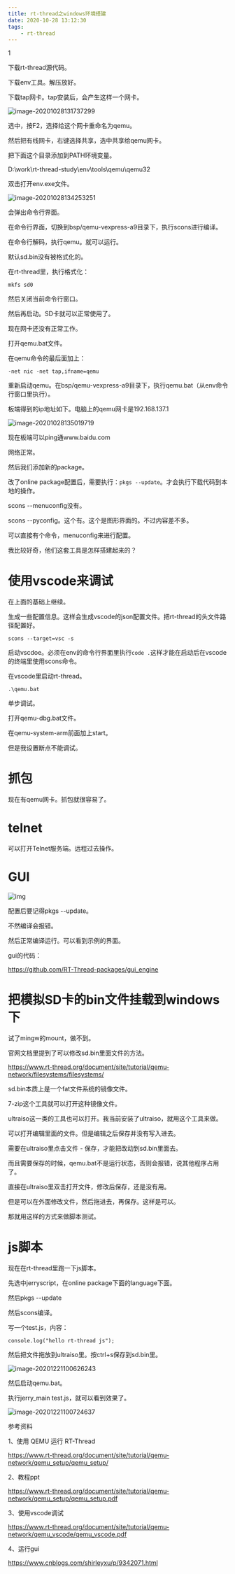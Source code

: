```yaml
---
title: rt-thread之windows环境搭建
date: 2020-10-28 13:12:30
tags:
	- rt-thread
---
```


1

下载rt-thread源代码。

下载env工具。解压放好。

下载tap网卡。tap安装后，会产生这样一个网卡。

![image-20201028131737299](../images/random_name/image-20201028131737299.png)

选中，按F2，选择给这个网卡重命名为qemu。

然后把有线网卡，右键选择共享，选中共享给qemu网卡。

把下面这个目录添加到PATH环境变量。

D:\work\rt-thread-study\env\tools\qemu\qemu32

双击打开env.exe文件。

![image-20201028134253251](../images/random_name/image-20201028134253251.png)

会弹出命令行界面。

在命令行界面，切换到bsp/qemu-vexpress-a9目录下，执行scons进行编译。

在命令行解码，执行qemu。就可以运行。

默认sd.bin没有被格式化的。

在rt-thread里，执行格式化：

```
mkfs sd0
```

然后关闭当前命令行窗口。

然后再启动。SD卡就可以正常使用了。

现在网卡还没有正常工作。

打开qemu.bat文件。

在qemu命令的最后面加上：

```
-net nic -net tap,ifname=qemu
```

重新启动qemu。在bsp/qemu-vexpress-a9目录下，执行qemu.bat（从env命令行窗口里执行）。



板端得到的ip地址如下。电脑上的qemu网卡是192.168.137.1 

![image-20201028135019719](../images/random_name/image-20201028135019719.png)

现在板端可以ping通www.baidu.com

网络正常。

然后我们添加新的package。

改了online package配置后，需要执行：`pkgs --update`。才会执行下载代码到本地的操作。

scons --menuconfig没有。

scons --pyconfig。这个有。这个是图形界面的。不过内容差不多。

可以直接有个命令，menuconfig来进行配置。



我比较好奇，他们这套工具是怎样搭建起来的？

 

# 使用vscode来调试

在上面的基础上继续。

生成一些配置信息。这样会生成vscode的json配置文件。把rt-thread的头文件路径配置好。

```
scons --target=vsc -s
```

启动vscdoe。必须在env的命令行界面里执行`code .`这样才能在启动后在vscode的终端里使用scons命令。

在vscode里启动rt-thread。

```
.\qemu.bat
```

单步调试。

打开qemu-dbg.bat文件。

在qemu-system-arm前面加上start。

但是我设置断点不能调试。

# 抓包

现在有qemu网卡。抓包就很容易了。

# telnet

可以打开Telnet服务端。远程过去操作。

# GUI

![img](../images/random_name/1443823-20180720160043491-2047179579.png)

配置后要记得pkgs --update。

不然编译会报错。

然后正常编译运行。可以看到示例的界面。

gui的代码：

https://github.com/RT-Thread-packages/gui_engine



# 把模拟SD卡的bin文件挂载到windows下

试了mingw的mount，做不到。

官网文档里提到了可以修改sd.bin里面文件的方法。

https://www.rt-thread.org/document/site/tutorial/qemu-network/filesystems/filesystems/

sd.bin本质上是一个fat文件系统的镜像文件。

7-zip这个工具就可以打开这种镜像文件。

ultraiso这一类的工具也可以打开。我当前安装了ultraiso，就用这个工具来做。

可以打开编辑里面的文件。但是编辑之后保存并没有写入进去。

需要在ultraiso里点击文件 - 保存，才能把改动到sd.bin里面去。

而且需要保存的时候，qemu.bat不是运行状态，否则会报错，说其他程序占用了。

直接在ultraiso里双击打开文件，修改后保存，还是没有用。

但是可以在外面修改文件，然后拖进去，再保存。这样是可以。

那就用这样的方式来做脚本测试。



# js脚本

现在在rt-thread里跑一下js脚本。

先选中jerryscript，在online package下面的language下面。

然后pkgs --update

然后scons编译。

写一个test.js，内容：

```
console.log("hello rt-thread js");
```

然后把文件拖放到ultraiso里。按ctrl+s保存到sd.bin里。

![image-20201221100626243](https://gitee.com/teddyxiong53/playopenwrt_pic/raw/master/image-20201221100626243.png)

然后启动qemu.bat。

执行jerry_main test.js，就可以看到效果了。

![image-20201221100724637](https://gitee.com/teddyxiong53/playopenwrt_pic/raw/master/image-20201221100724637.png)





参考资料

1、使用 QEMU 运行 RT-Thread

https://www.rt-thread.org/document/site/tutorial/qemu-network/qemu_setup/qemu_setup/

2、教程ppt

https://www.rt-thread.org/document/site/tutorial/qemu-network/qemu_setup/qemu_setup.pdf

3、使用vscode调试

https://www.rt-thread.org/document/site/tutorial/qemu-network/qemu_vscode/qemu_vscode.pdf

4、运行gui

https://www.cnblogs.com/shirleyxu/p/9342071.html

